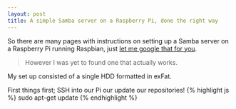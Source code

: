 ```yaml
---
layout: post
title: A simple Samba server on a Raspberry Pi, done the right way
---
```

So there are many pages with instructions on setting up a Samba server on a Raspberry Pi running Raspbian, just [let me google that for you](http://lmgtfy.com/?q=samba+server+on+raspberry+pi).

  > However I was yet to found one that actually works.

My set up consisted of a single HDD formatted in exFat.

First things first; SSH into our Pi our update our repositories!
{% highlight js %}
sudo apt-get update
{% endhighlight %}
